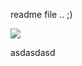readme file .. ;) 

<img src="https://help.github.com/assets/logo-help-5c4aed4e1bef20c4f6b907d1d880f9b5.png" />

asdasdasd
